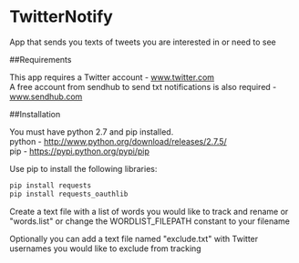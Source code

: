 TwitterNotify
=============

App that sends you texts of tweets you are interested in or need to see

##Requirements  

This app requires a Twitter account - www.twitter.com  
A free account from sendhub to send txt notifications is also required - www.sendhub.com

##Installation

You must have python 2.7 and pip installed.  
python - http://www.python.org/download/releases/2.7.5/  
pip - https://pypi.python.org/pypi/pip  
  
Use pip to install the following libraries:
```bash
pip install requests
pip install requests_oauthlib
```

Create a text file with a list of words you would like to track and rename or "words.list" or change the WORDLIST_FILEPATH constant to your filename

Optionally you can add a text file named "exclude.txt" with Twitter usernames you would like to exclude from tracking
